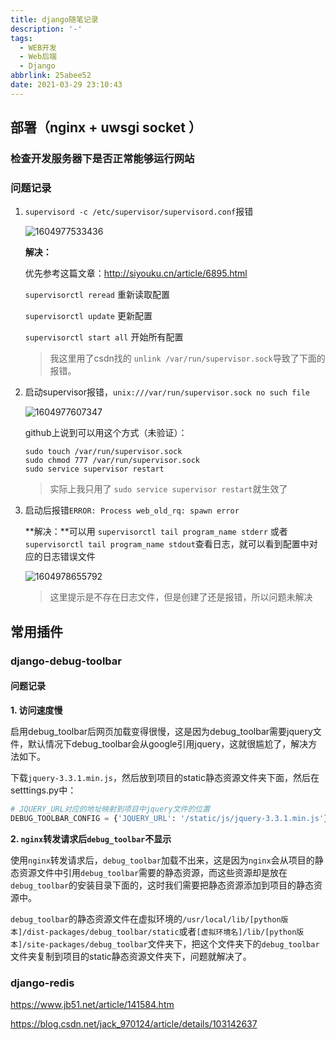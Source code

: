 ```yaml
---
title: django随笔记录
description: '-'
tags:
  - WEB开发
  - Web后端
  - Django
abbrlink: 25abee52
date: 2021-03-29 23:10:43
---
```




## 部署（nginx + uwsgi socket ）

### 检查开发服务器下是否正常能够运行网站

### 问题记录

1. `supervisord -c /etc/supervisor/supervisord.conf`报错

   ![1604977533436](http://blog.cdn.ionluo.cn/blog/1604977533436.png)

   **解决：**

   优先参考这篇文章：http://siyouku.cn/article/6895.html

   `supervisorctl reread`   重新读取配置

   `supervisorctl update`   更新配置

   `supervisorctl start all`   开始所有配置

   >  我这里用了csdn找的 `unlink /var/run/supervisor.sock`导致了下面的报错。

2. 启动supervisor报错，`unix:///var/run/supervisor.sock no such file`

   ![1604977607347](http://blog.cdn.ionluo.cn/blog/1604977607347.png)

   github上说到可以用这个方式（未验证）：

   ```shell
   sudo touch /var/run/supervisor.sock
   sudo chmod 777 /var/run/supervisor.sock
   sudo service supervisor restart
   ```

   > 实际上我只用了 `sudo service supervisor restart`就生效了

3. 启动后报错`ERROR: Process web_old_rq: spawn error`

   **解决：**可以用 `supervisorctl tail program_name stderr` 或者 `supervisorctl tail program_name stdout`查看日志，就可以看到配置中对应的日志错误文件

   ![1604978655792](http://blog.cdn.ionluo.cn/blog/1604978655792.png)

   > 这里提示是不存在日志文件，但是创建了还是报错，所以问题未解决





## 常用插件

### django-debug-toolbar

#### 问题记录

**1. 访问速度慢**

启用debug_toolbar后网页加载变得很慢，这是因为debug_toolbar需要jquery文件，默认情况下debug_toolbar会从google引用jquery，这就很尴尬了，解决方法如下。

下载`jquery-3.3.1.min.js`，然后放到项目的static静态资源文件夹下面，然后在setttings.py中：

```python
# JQUERY_URL对应的地址映射到项目中jquery文件的位置
DEBUG_TOOLBAR_CONFIG = {'JQUERY_URL': '/static/js/jquery-3.3.1.min.js'}
```

**2. `nginx`转发请求后`debug_toolbar`不显示**

使用`nginx`转发请求后，`debug_toolbar`加载不出来，这是因为`nginx`会从项目的静态资源文件中引用`debug_toolbar`需要的静态资源，而这些资源却是放在`debug_toolbar`的安装目录下面的，这时我们需要把静态资源添加到项目的静态资源中。

`debug_toolbar`的静态资源文件在虚拟环境的`/usr/local/lib/[python版本]/dist-packages/debug_toolbar/static`或者`[虚拟环境名]/lib/[python版本]/site-packages/debug_toolbar`文件夹下，把这个文件夹下的`debug_toolbar`文件夹复制到项目的static静态资源文件夹下，问题就解决了。



### django-redis

https://www.jb51.net/article/141584.htm

https://blog.csdn.net/jack_970124/article/details/103142637

